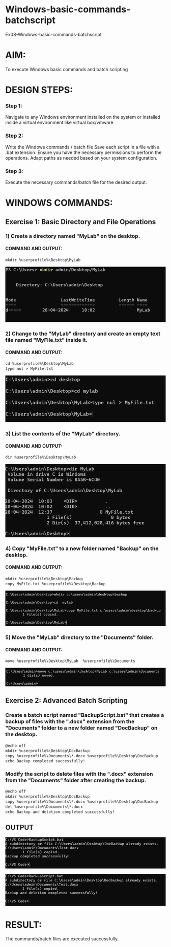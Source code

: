 # Windows-basic-commands-batchscript
Ex08-Windows-basic-commands-batchscript

# AIM:
To execute Windows basic commands and batch scripting

# DESIGN STEPS:

### Step 1:

Navigate to any Windows environment installed on the system or installed inside a virtual environment like virtual box/vmware 

### Step 2:

Write the Windows commands / batch file
Save each script in a file with a .bat extension.
Ensure you have the necessary permissions to perform the operations.
Adapt paths as needed based on your system configuration.
### Step 3:

Execute the necessary commands/batch file for the desired output. 




# WINDOWS COMMANDS:
## Exercise 1: Basic Directory and File Operations

### 1) Create a directory named "MyLab" on the desktop.

#### COMMAND AND OUTPUT:
```
mkdir %userprofile%\Desktop\MyLab
```
![alt text](<Expt 08 - (2).png>)



### 2) Change to the "MyLab" directory and create an empty text file named "MyFile.txt" inside it.

#### COMMAND AND OUTPUT:
```
cd %userprofile%\Desktop\MyLab
type nul > MyFile.txt
```
![alt text](<Expt 08 - (3).png>)



### 3) List the contents of the "MyLab" directory.

#### COMMAND AND OUTPUT:
```
dir %userprofile%\Desktop\MyLab
```
![alt text](<Expt 08 - (4).png>)



### 4) Copy "MyFile.txt" to a new folder named "Backup" on the desktop.

#### COMMAND AND OUTPUT:
```
mkdir %userprofile%\Desktop\Backup
copy MyFile.txt %userprofile%\Desktop\Backup
```
![alt text](<Expt 08 - (5).png>)



### 5) Move the "MyLab" directory to the "Documents" folder.

#### COMMAND AND OUTPUT:
```
move %userprofile%\Desktop\MyLab  %userprofile%\Documents
```
![alt text](<Expt 08 - (1).png>)



## Exercise 2: Advanced Batch Scripting
### Create a batch script named "BackupScript.bat" that creates a backup of files with the ".docx" extension from the "Documents" folder to a new folder named "DocBackup" on the desktop.

```
@echo off
mkdir %userprofile%\Desktop\DocBackup
copy %userprofile%\Documents\*.docx %userprofile%\Desktop\DocBackup
echo Backup completed successfully!

```
### Modify the script to delete files with the ".docx" extension from the "Documents" folder after creating the backup.
```
@echo off
mkdir %userprofile%\Desktop\DocBackup
copy %userprofile%\Documents\*.docx %userprofile%\Desktop\DocBackup
del %userprofile%\Documents\*.docx
echo Backup and deletion completed successfully!

```




## OUTPUT

![alt text](<EXpt 08-2  (2).png>)

![alt text](<EXpt 08-2  (1).png>)




# RESULT:
The commands/batch files are executed successfully.

